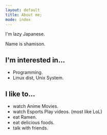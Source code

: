 ```yaml
---
layout: default
title: About me;
mode: index
---
```


I'm lazy Japanese.

Name is shamison.

## I'm interested in...

- Programming.
- Linux dist, Unix System.

## I like to...

- watch Anime Movies.
- watch Esports Play videos. (most like LoL)
- eat Ramen.
- eat delicious foods.
- talk with friends.

